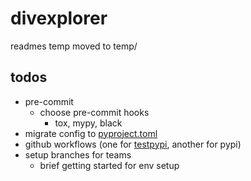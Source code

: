 # divexplorer

readmes temp moved to temp/

## todos

- pre-commit
  - choose pre-commit hooks
    - tox, mypy, black
- migrate config to [pyproject.toml](https://setuptools.pypa.io/en/latest/userguide/pyproject_config.html)
- github workflows (one for [testpypi](https://packaging.python.org/en/latest/guides/using-testpypi/), another for pypi)
- setup branches for teams
  - brief getting started for env setup
